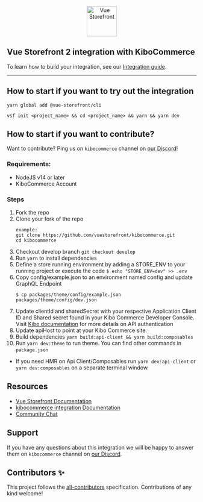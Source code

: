 <div align="center">
  <img src="https://user-images.githubusercontent.com/1626923/137092657-fb398d20-b592-4661-a1f9-4135db0b61d5.png" alt="Vue Storefront" height="80px" />
</div>

## Vue Storefront 2 integration with KiboCommerce

To learn how to build your integration, see our [Integration guide](https://docs.vuestorefront.io/v2/integrate/integration-guide.html).

------

<!-- ALL-CONTRIBUTORS-BADGE:START - Do not remove or modify this section -->
<!-- ALL-CONTRIBUTORS-BADGE:END -->

## How to start if you want to try out the integration

```
yarn global add @vue-storefront/cli
```
```
vsf init <project_name> && cd <project_name> && yarn && yarn dev
```

## How to start if you want to contribute?

Want to contribute? Ping us on `kibocommerce` channel on [our Discord](https://discord.vuestorefront.io)!

### Requirements:
- NodeJS v14 or later
- KiboCommerce Account
### Steps
1. Fork the repo
2. Clone your fork of the repo
    ```
    example:
    git clone https://github.com/vuestorefront/kibocommerce.git
    cd kibocommerce
    ```
3. Checkout develop branch `git checkout develop`
4. Run `yarn` to install dependencies
5. Define a store running environment by adding a STORE_ENV to your running project or execute the code
    ```$ echo "STORE_ENV=dev" >> .env```
6. Copy config/example.json to an environment named config and update GraphQL Endpoint
    ```
    $ cp packages/theme/config/example.json packages/theme/config/dev.json
    ```
7. Update clientId and sharedSecret with your respective Application Client ID and Shared secret found in your Kibo Commerce Developer Console.  Visit [Kibo documentation](https://apidocs.kibong-perf.com/?spec=graphql#auth) for more details on API authentication
8. Update apiHost to point at your Kibo Commerce site.
9. Build dependencies `yarn build:api-client && yarn build:composables`
10. Run `yarn dev:theme` to run theme. You can find other commands in `package.json`

- If you need HMR on Api Client/Composables run `yarn dev:api-client` or `yarn dev:composables` on a separate terminal window.

## Resources

- [Vue Storefront Documentation](https://docs.vuestorefront.io/v2/)
- [kibocommerce integration Documentation](https://docs.vuestorefront.io/kibocommerce)
- [Community Chat](https://discord.vuestorefront.io)

## Support

If you have any questions about this integration we will be happy to answer them on `kibocommerce` channel on [our Discord](discord.vuestorefront.io).

## Contributors ✨

<!-- ALL-CONTRIBUTORS-LIST:START - Do not remove or modify this section -->

<!-- ALL-CONTRIBUTORS-LIST:END -->

This project follows the [all-contributors](https://github.com/all-contributors/all-contributors) specification. Contributions of any kind welcome!
